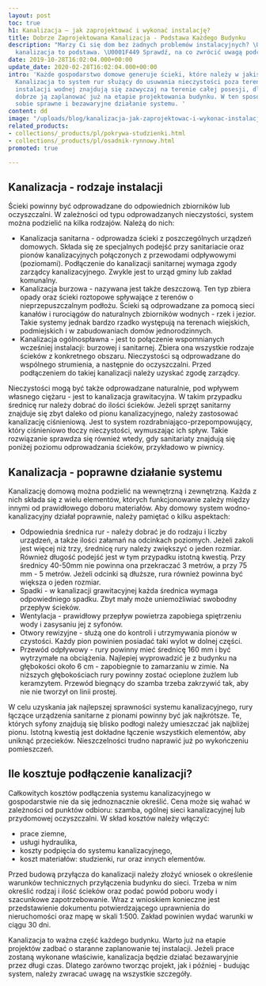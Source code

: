 ```yaml
---
layout: post
toc: true
h1: Kanalizacja – jak zaprojektować i wykonać instalację?
title: Dobrze Zaprojektowana Kanalizacja - Podstawa Każdego Budynku
description: "Marzy Ci się dom bez żadnych problemów instalacyjnych? \U0001F3E1 Skuteczna
  kanalizacja to podstawa. \U0001F449 Sprawdź, na co zwrócić uwagą podczas jej projektowania."
date: 2019-10-28T16:02:04.000+00:00
update_date: 2020-02-28T16:02:04.000+00:00
intro: 'Każde gospodarstwo domowe generuje ścieki, które należy w jakiś sposób odprowadzić.
  Kanalizacja to system rur służący do usuwania nieczystości poza teren budynku. Elementy
  instalacji wodnej znajdują się zazwyczaj na terenie całej posesji, dlatego warto
  dobrze ją zaplanować już na etapie projektowania budynku. W ten sposób zapewnisz
  sobie sprawne i bezawaryjne działanie systemu. '
content: dd
image: "/uploads/blog/kanalizacja-jak-zaprojektowac-i-wykonac-instalacje.jpg"
related_products:
- collections/_products/pl/pokrywa-studzienki.html
- collections/_products/pl/osadnik-rynnowy.html
promoted: true

---
```

## Kanalizacja - rodzaje instalacji

Ścieki powinny być odprowadzane do odpowiednich zbiorników lub oczyszczalni. W zależności od typu odprowadzanych nieczystości, system można podzielić na kilka rodzajów. Należą do nich:

* Kanalizacja sanitarna - odprowadza ścieki z poszczególnych urządzeń domowych. Składa się ze specjalnych podejść przy sanitariacie oraz pionów kanalizacyjnych połączonych z przewodami odpływowymi (poziomami). Podłączenie do kanalizacji sanitarnej wymaga zgody zarządcy kanalizacyjnego. Zwykle jest to urząd gminy lub zakład komunalny.
* Kanalizacja burzowa - nazywana jest także deszczową. Ten typ zbiera opady oraz ścieki roztopowe spływające z terenów o nieprzepuszczalnym podłożu. Ścieki są odprowadzane za pomocą sieci kanałów i rurociągów do naturalnych zbiorników wodnych - rzek i jezior. Takie systemy jednak bardzo rzadko występują na terenach wiejskich, podmiejskich i w zabudowaniach domów jednorodzinnych.
* Kanalizacja ogólnospławna - jest to połączenie wspomnianych wcześniej instalacji: burzowej i sanitarnej. Zbiera ona wszystkie rodzaje ścieków z konkretnego obszaru. Nieczystości są odprowadzane do wspólnego strumienia, a następnie do oczyszczalni. Przed podłączeniem do takiej kanalizacji należy uzyskać zgodę zarządcy.

Nieczystości mogą być także odprowadzane naturalnie, pod wpływem własnego ciężaru - jest to kanalizacja grawitacyjna. W takim przypadku średnicę rur należy dobrać do ilości ścieków. Jeżeli sprzęt sanitarny znajduje się zbyt daleko od pionu kanalizacyjnego, należy zastosować kanalizację ciśnieniową. Jest to system rozdrabniająco-przepompowujący, który ciśnieniowo tłoczy nieczystości, wymuszając ich spływ. Takie rozwiązanie sprawdza się również wtedy, gdy sanitariaty znajdują się poniżej poziomu odprowadzania ścieków, przykładowo w piwnicy.

## Kanalizacja - poprawne działanie systemu

Kanalizację domową można podzielić na wewnętrzną i zewnętrzną. Każda z nich składa się z wielu elementów, których funkcjonowanie zależy między innymi od prawidłowego doboru materiałów. Aby domowy system wodno-kanalizacyjny działał poprawnie, należy pamiętać o kilku aspektach:

* Odpowiednia średnica rur - należy dobrać je do rodzaju i liczby urządzeń, a także ilości załamań na odcinkach poziomych. Jeżeli zakoli jest więcej niż trzy, średnicę rury należy zwiększyć o jeden rozmiar. Również długość podejść jest w tym przypadku istotną kwestią. Przy średnicy 40-50mm nie powinna ona przekraczać 3 metrów, a przy 75 mm - 5 metrów. Jeżeli odcinki są dłuższe, rura również powinna być większa o jeden rozmiar.
* Spadki - w kanalizacji grawitacyjnej każda średnica wymaga odpowiedniego spadku. Zbyt mały może uniemożliwiać swobodny przepływ ścieków.
* Wentylacja - prawidłowy przepływ powietrza zapobiega spiętrzeniu wody i zasysaniu jej z syfonów.
* Otwory rewizyjne - służą one do kontroli i utrzymywania pionów w czystości. Każdy pion powinien posiadać taki wylot w dolnej części.
* Przewód odpływowy - rury powinny mieć średnicę 160 mm i być wytrzymałe na obciążenia. Najlepiej wyprowadzić je z budynku na głębokości około 6 cm - zapobiegnie to zamarzaniu w zimie. Na niższych głębokościach rury powinny zostać ocieplone żużlem lub keramzytem. Przewód biegnący do szamba trzeba zakrzywić tak, aby nie nie tworzył on linii prostej.

W celu uzyskania jak najlepszej sprawności systemu kanalizacyjnego, rury łączące urządzenia sanitarne z pionami powinny być jak najkrótsze. Te, których syfony znajdują się blisko podłogi należy umieszczać jak najbliżej pionu. Istotną kwestią jest dokładne łączenie wszystkich elementów, aby uniknąć przecieków. Nieszczelności trudno naprawić już po wykończeniu pomieszczeń.

## Ile kosztuje podłączenie kanalizacji?

Całkowitych kosztów podłączenia systemu kanalizacyjnego w gospodarstwie nie da się jednoznacznie określić. Cena może się wahać w zależności od punktów odbioru: szamba, ogólnej sieci kanalizacyjnej lub przydomowej oczyszczalni. W skład kosztów należy włączyć:

* prace ziemne,
* usługi hydraulika,
* koszty podpięcia do systemu kanalizacyjnego,
* koszt materiałów: studzienki, rur oraz innych elementów.

Przed budową przyłącza do kanalizacji należy złożyć wniosek o określenie warunków technicznych przyłączenia budynku do sieci. Trzeba w nim określić rodzaj i ilość ścieków oraz podać powód poboru wody i szacunkowe zapotrzebowanie. Wraz z wnioskiem konieczne jest przedstawienie dokumentu potwierdzającego uprawnienia do nieruchomości oraz mapę w skali 1:500. Zakład powinien wydać warunki w ciągu 30 dni.

Kanalizacja to ważna część każdego budynku. Warto już na etapie projektów zadbać o staranne zaplanowanie tej instalacji. Jeżeli prace zostaną wykonane właściwie, kanalizacja będzie działać bezawaryjnie przez długi czas. Dlatego zarówno tworząc projekt, jak i później - budując system, należy zwracać uwagę na wszystkie szczegóły.